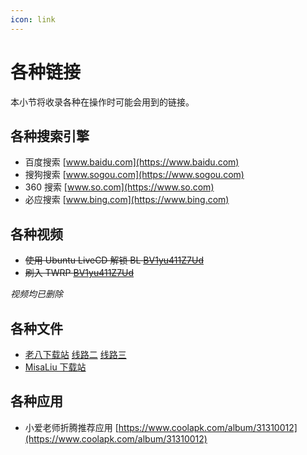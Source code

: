 ```yaml
---
icon: link
---
```

# 各种链接

本小节将收录各种在操作时可能会用到的链接。

## 各种搜索引擎

* 百度搜索 [www.baidu.com](https://www.baidu.com)
* 搜狗搜索 [www.sogou.com](https://www.sogou.com)
* 360 搜索 [www.so.com](https://www.so.com)
* 必应搜索 [www.bing.com](https://www.bing.com)

## 各种视频

* ~~使用 Ubuntu LiveCD 解锁 BL [BV1yu411Z7Ud](https://www.bilibili.com/video/BV1yu411Z7Ud)~~
* ~~刷入 TWRP [BV1yu411Z7Ud](https://www.bilibili.com/video/BV1yu411Z7Ud)~~

*视频均已删除*

## 各种文件

* [老八下载站](https://dl.teio.tk/MIRROR_CN/Xiaomi/Archytas/) [线路二](https://dl.teio.tk/YHC_GL/01-%E5%88%B7%E6%9C%BA%E5%8C%85/%E5%B0%8F%E7%B1%B3/%E5%B0%8F%E7%88%B1%E8%80%81%E5%B8%88/) [线路三](https://dl.teio.tk/MIRROR_GL/Archived/Xiaoai-Teacher/)
* [MisaLiu 下载站](https://od.misaliu.top/Files/%E5%B0%8F%E7%88%B1%E8%80%81%E5%B8%88/)

## 各种应用

* 小爱老师折腾推荐应用 [https://www.coolapk.com/album/31310012](https://www.coolapk.com/album/31310012)
